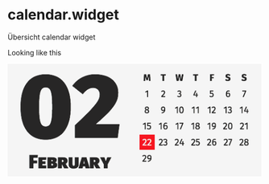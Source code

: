 # calendar.widget
Übersicht calendar widget

Looking like this 

![Screenshot of calendar widget](https://raw.githubusercontent.com/xinitrc/calendar.widget/master/screenshot.png)
